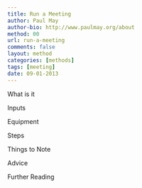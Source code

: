 ```yaml
---
title: Run a Meeting
author: Paul May
author-bio: http://www.paulmay.org/about
method: 00
url: run-a-meeting
comments: false
layout: method
categories: [methods]
tags: [meeting]
date: 09-01-2013
---
```

What is it

Inputs

Equipment

Steps

Things to Note

Advice

Further Reading